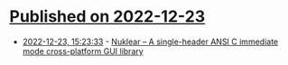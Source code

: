 # [Published on 2022-12-23](index.md)

* [2022-12-23, 15:23:33](https://news.ycombinator.com/item?id=34106762) - [Nuklear – A single-header ANSI C immediate mode cross-platform GUI library](https://github.com/Immediate-Mode-UI/Nuklear)
